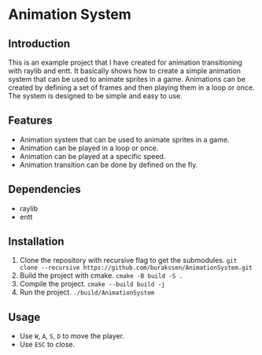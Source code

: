 # Animation System

## Introduction

This is an example project that I have created for animation transitioning with raylib and entt. It basically shows how to create a simple animation system that can be used to animate sprites in a game. Animations can be created by defining a set of frames and then playing them in a loop or once. The system is designed to be simple and easy to use.

## Features

- Animation system that can be used to animate sprites in a game.
- Animation can be played in a loop or once.
- Animation can be played at a specific speed.
- Animation transition can be done by defined on the fly.

## Dependencies

- raylib
- entt

## Installation

1. Clone the repository with recursive flag to get the submodules. `git clone --recursive https://github.com/burakssen/AnimationSystem.git`
2. Build the project with cmake. `cmake -B build -S .`
3. Compile the project. `cmake --build build -j`
4. Run the project. `./build/AnimationSystem`

## Usage

- Use `W`, `A`, `S`, `D` to move the player.
- Use `ESC` to close.
